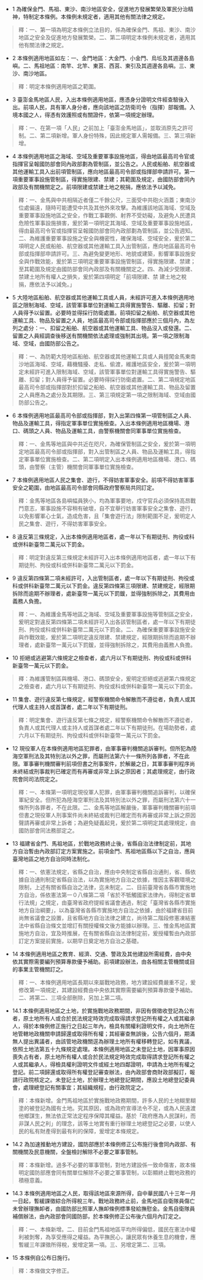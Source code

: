 * 1 為確保金門、馬祖、東沙、南沙地區安全，促進地方發展繁榮及軍民分治精神，特制定本條例。本條例未規定者，適用其他有關法律之規定。

> 釋：一、第一項為明定本條例立法目的，係為確保金門、馬祖、東沙、南沙地區之安全及促進地方發展繁榮。二、第二項明定本條例未規定者，適用其他有關法律之規定。

* 2 本條例適用地區如左：一、金門地區：大金門、小金門、烏坵及其週邊各島嶼。二、馬祖地區：南竿、北竿、東莒、西莒、東引及其週邊各島嶼。三、東沙、南沙地區。

> 釋：明定本條例適用地區之範圍。

* 3 臺澎金馬地區人民，入出本條例適用地區，應憑身分證明文件經查驗後入出。前項人民，具有軍人身分者，應向該地區之防衛司令（指揮）部報備。入境本國之人，得憑有效護照或有關證件，依第一項規定辦理。

> 釋：一、在第一項「人民」之前加上「臺澎金馬地區」，並取消原先之許可制。二、第二項新增。軍人身份特殊，因此規定軍人需報備。三、第三項新增。

* 4 本條例適用地區之海域、空域及重要軍事設施地區，得由地區最高司令官或指揮官呈報國防部會同內政部劃為管制區，並公告之。人民或船舶、航空器或其他運輸工具入出前項管制區，應向地區最高司令部或指揮部申請許可。第一項重要軍事設施管制區，得實施限建、禁建；其範圍及規定，由國防部會同內政部及有關機關定之。前項限建或禁建土地之稅捐，應依法予以減免。

> 釋：一、金馬與中共相隔近者僅二千餘公尺，三面受中共砲火涵蓋；東南沙位處偏遠，隨時可能遭受中共及其他外來攻擊。為維護該地區海域、空域及重要軍事設施地區之安全，作戰工事觀側、射界不受妨礙，及避免人民遭具危險性軍事設施損害，爰於第一項明定其海域、空域及重要軍事設施地區，得由最高司令官或指揮官呈報國防部會同內政部劃為管制區，並公告週知。二、為維護重要軍事設施之安全與機密性，確保海域、空域安全，爰於第二項明定人民或船舶、航空器或其他運輸工具入出管制區，應向地區最高司令部或指揮部申請許可。三、為避免變更地形、地貌或建築，影響軍事設施安全與作戰效能，爰於第三項明定重要軍事設施管制區，得實施限建、禁建；至其範圍及規定由國防部會同內政部及有關機關定之。四、為減少受限建、禁建土地所有權人之損失，爰於第四項明定「前項限建、禁 建土地之稅捐，應依法予以減免。」

* 5 大陸地區船舶、航空器或其他運輸工具或人員，未經許可進入本條例適用地區之限制海域、空域，該管軍事單位對運輸工具得實施警告、驅離、扣留；對人員得予以留置。必要時並得採行防衛處置。前項扣留之船舶、航空器或其他運輸工具、物品及留置之人員，地區最高司令部或指揮部應於三個月內，為左列之處分：一、扣留之船舶、航空器或其他運輸工具、物品沒入或發還。二、留置之人員經調查後移送有關機關依法處理或強制其出境。第一項之限制海域、空域，由國防部公告之。

> 釋：一、為防範大陸地區船舶、航空器或其他運輸工具或人員擅闖金馬東南沙地區海域、空域，藉機騷擾、走私、偷渡，維護地區安全，爰於第一項明定未經許可進入限制海域、空域，該管軍事單位對運輸工具得實施警告、驅離、扣留；對人員得予留置。必要時得採行防衛處置。二、第二項規定地區最高司令部或指揮部對於扣留之船舶、航空器或其他運輸工具、物品及留置之人員應為之處分及其期限。三、第三項規定第一項之限制海域、空域由國防部公告之。

* 6 本條例適用地區最高司令部或指揮部，對入出第四條第一項管制區之人員、物品及運輸工具，得指定軍事單位實施檢查。入出本條例適用地區機場、港口、碼頭之人員、物品及運輸工具，由警察機關會同軍事單位實施檢查。

> 釋：一、金馬等地區與中共近在咫尺，為確保管制區之安全，爰於第一項明定地區最高司令部或指揮部，對入出管制區之人員、物品及運輸工具，得指定軍事單位實施檢查。二、第二項明定入出本條例適用地區機場、港口、碼頭，由警察（主管）機關會同軍事單位實施檢查。

* 7 本條例適用地區人民之集會、遊行，不得妨害軍事安全。前項不得妨害軍事安全之範圍，由地區最高司令部會同縣政府警察局共同訂定。

> 釋：金馬等地區各島嶼幅員狹小，均為軍事要地，戍守官兵必須保持高昂戰鬥意志，軍事設施不容稍有破壞，自不宜舉行妨害軍事安全之集會、遊行，以免影響軍心士氣，造成危害，且「集會遊行法」限制範圍不足，爰明定人民之集會、遊行，不得妨害軍事安全。

* 8 違反第三條規定，入出本條例適用地區者，處一年以下有期徒刑、拘役或科或併科新臺幣二萬元以下罰金。

> 釋：明定對違反第三條規定未經許可入出本條例適用地區者，處一年以下有期徒刑、拘役或科或併科新臺幣二萬元以下罰金。

* 9 違反第四條第二項未經許可，入出管制區者，處一年以下有期徒刑、拘役或科或併科新臺幣二萬元以下罰金。違反第四條第三項限建、禁建規定，經限期拆除而逾期不辦理者，處新臺幣一萬元以下罰鍰，並得強制拆除之，其費用由義務人負擔。

> 釋：一、為維護金馬等地區之海域、空域及重要軍事設施等管制區之安全，爰明定對違反第四條第二項未經許可入出各該管制區者，處一年以下有期徒刑、拘役或科或併科新臺幣二萬元以下罰金。二、為確保重要軍事設施安全與作戰效能，爰於第二項明定違反限建、禁建規定，經限期拆除而逾期不辦理者，處新臺幣一萬元以下罰鍰，並得強制拆除之，其費用由義務人負擔。

* 10 拒絕或逃避第六條規定之檢查者，處六月以下有期徒刑、拘役或科或併科新臺幣一萬元以下罰金。

> 釋：為維護管制區與機場、港口、碼頭安全，爰明定拒絕或逃避第六條規定之檢查者，處六月以下有期徒刑、拘役或科或併科新臺幣一萬元以下罰金。

* 11 集會、遊行違反第七條規定，經警察機關命令解散而不遵從者，負責人或其代理人或主持人或首謀者，處二年以下有期徒刑。

> 釋：明定集會、遊行違反第七條之規定，經警察機關命令解散而不遵從者，負責人或其代理人或主持人或首謀者處二年以下有期徒刑。在場助勢者，處六月以下有期徒刑、拘役或科或併科新臺幣一萬元以下罰金。

* 12 現役軍人在本條例適用地區犯罪者，由軍事審判機關追訴審判。但所犯為陸海空軍刑法及其特別法以外之罪，而屬刑法第六十一條所列各罪者，不在此限。軍事審判機關審判前項但書之刑事案件，於解嚴之日，其軍事審判程序尚未終結或刑事裁判已確定而有再審或非常上訴之原因者；其處理規定，由行政院會同司法院定之。

> 釋：一、本條第一項明定現役軍人犯罪，由軍事審判機關追訴審判，以確保軍紀安全。但所犯為陸海空軍刑法及其特別法以外之罪，而屬刑法第六十一條所列各罪者，不在此限。二、金馬等地區解嚴後，軍事審判機關審判前項但書之現役軍人刑事案件尚未終結或裁判已確定而有再審或非常上訴之原因聲請再審或非常上訴者；為避免疑義起見，爰於第二項明定其處理規定，由國防部會同法務部定之。

* 13 福建省金門、馬祖地區，於戰地政務終止後，省縣自治法律制定前，其地方自治暫由內政部訂定方案實施之。前項金門、馬祖地區縣以下之自治，應與臺灣地區之地方自治同時法制化。

> 釋：一、依憲法規定，省縣之自治，應由中央制定省縣自治通則，省、縣依據自治通則制定省縣自治法，以為實施地方自治之依據，惟因主客觀環境之限制，上述有關省縣自治之法律，迄未制定。二、目前臺灣省各縣市實施地方自治，係依憲法第一０八條第二項「省於不牴觸國家法律內，得制定省單行法規」之規定，由臺灣省政府提經省議會通過，制定「臺灣省各縣市實施地方自治綱要」，以為臺灣省各縣市實施地方自治之依據，由於福建省目前尚無省議會之設置，且省縣地方自治法律之建立，尚待第二階段修憲凍結憲法中省縣自治條文並增訂有關授權條文後方能據以辦理。三、惟金馬地區實施地方自治，宜及時推展，在有關省縣自治法律制定前，爰授權暫由內政部訂定方案提前實施，以期早日奠定地方自治之基礎。

* 14 本條例適用地區之教育、經濟、交通、警政及其他建設所需經費，由中央依其實際需要編列預算專款優予補助。前項建設辦法，由各相關主管機關或目的事業主管機關訂之。

> 釋：一、本條例適用地區長期以來屬戰地政務，地方建設經費嚴重不足，爰修改第一項規定，其建設經費由中央依其實際需要編列預算專款優予補助。二、將第二、三項全部刪除，另加上第二項。

* 14.1 本條例適用地區之土地，於實施戰地政務期間，非因有償徵收登記為公有者，原土地所有人或合於民法規定時效完成取得請求登記所有權之人或其繼承人，得於本條例修正施行之日起三年內，檢具有關權利證明文件，向土地所在地管轄地政機關申請歸還或取得所有權；其經審查無誤後，公告六個月，期滿無人提出異議者，由該管地政機關逕為辦理土地所有權移轉登記，如有異議，依照土地法第五十九條規定處理。本條例適用地區之未登記土地，因軍事原因喪失占有者，原土地所有權人或合於民法規定時效完成取得請求登記所有權之人或其繼承人，得檢具權利證明文件或經土地四鄰證明，申請為土地所有權之登記。前二項歸還或取得所有權登記審查辦法，由內政部會商財政部擬訂，報請行政院核定之。未登記土地，於辦理土地總登記期間，應設土地總登記委員會，處理總登記有關事宜；其組織規程，由行政院定之。

> 釋：本條新增。金門馬祖地區於實施戰地政務期間，許多人民的土地糊里糊塗的被登記為國有土地。究其原因，或為政府宣導法令不足，或為人民遠渡他鄉謀生，無法依正常法定程序保障其權益。基於「政府應為人民謀利，而非謀人民之利」的理念，該等土地實有重行辦理土地總登記之必要，以使人民的私有財產得到最有利的保障，爰增定本條規定。

* 14.2 為加速推動地方建設，國防部應於本條例修正公布施行後會同內政部、有關機關及民意機關，全盤檢討解除不必要之軍事管制。

> 釋：本條新增。過多不必要的軍事管制，對地方建設係一致命傷害，故本條明定國防部應會同有關單位解除不必要之軍事管制，以彰顯終止戰地政務的積極意義。

* 14.3 本條例適用地區之人民，取得該地區來源所得，自中華民國八十三年一月一日起，暫緩課徵綜合所得稅三年。戰地政務終止前，金馬地區自衛隊員傷亡未曾辦理撫卹者，由國防部比照軍人撫卹條例標準發給撫慰金。金馬自衛隊員補償辦法，由內政部會同國防部，於本條例修正公布後六個月內訂定之。

> 釋：一、本條新增。二、目前金門馬祖地區平均所得偏低，國民在憲法中權利被剝奪，為享受應得之權益。為平撫民心，讓民眾有休養生息的機會，應暫緩三年課徵所得稅，爰增定第一項。三、另增定第二、三項。

* 15 本條例自公布日施行。

> 釋：本條做文字修正。

